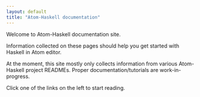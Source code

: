 ```yaml
---
layout: default
title: "Atom-Haskell documentation"
---
```


Welcome to Atom-Haskell documentation site.

Information collected on these pages should help you get started with Haskell in Atom editor.

At the moment, this site mostly only collects information from various Atom-Haskell project READMEs. Proper documentation/tutorials are work-in-progress.

Click one of the links on the left to start reading.
